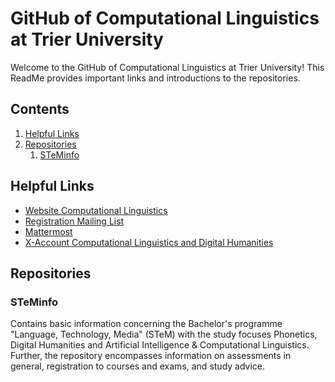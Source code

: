 # GitHub of Computational Linguistics at Trier University

Welcome to the GitHub of Computational Linguistics at Trier University! This ReadMe provides important links and introductions to the repositories.

## **Contents**
1. [Helpful Links](#links)
2. [Repositories](#Repositories)
    1. [STeMinfo](#STeMinfo)



## **Helpful Links**
- [Website Computational Linguistics](https://www.uni-trier.de/en/universitaet/fachbereiche-faecher/fachbereich-ii/faecher/computational-linguistics-and-digital-humanities/home)
- [Registration Mailing List](https://www.uni-trier.de/universitaet/fachbereiche-faecher/fachbereich-ii/faecher/computerlinguistik-und-digital-humanities/organisation/e-mail-verteiler)
- [Mattermost](https://mattermost.gitlab.rlp.net/cldh-trier/channels/town-square)
- [X-Account Computational Linguistics and Digital Humanities](https://twitter.com/cldh_trier)



## **Repositories**
### **STeMinfo**
Contains basic information concerning the Bachelor's programme "Language, Technology, Media" (STeM) with the study focuses Phonetics, Digital Humanities and Artificial Intelligence & Computational Linguistics. Further, the repository encompasses information on assessments in general, registration to courses and exams, and study advice. 
